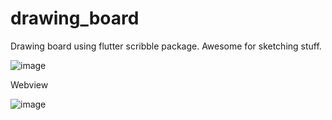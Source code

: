 # drawing_board

Drawing board using flutter scribble package. Awesome for sketching stuff.

![image](https://github.com/ahmedkhan4u/drawing_board/assets/53033498/fe030844-5bcf-4157-95bd-5adf94265f45)

Webview 

![image](https://github.com/ahmedkhan4u/drawing_board/assets/53033498/21ff7614-f7de-40be-9b7d-82dde2ef89fd)



